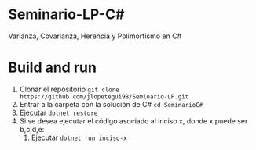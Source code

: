 # Seminario-LP-C#
Varianza, Covarianza, Herencia y Polimorfismo en C#
# Build and run
1. Clonar el repositorio ```git clone https://github.com/jlopetegui98/Seminario-LP.git```
1. Entrar a la carpeta con la solución de C# ```cd SeminarioC#```
1. Ejecutar ```dotnet restore```
1. Si se desea ejecutar el código asociado al inciso x, donde x puede ser b,c,d,e:
    1. Ejecutar ```dotnet run inciso-x```
